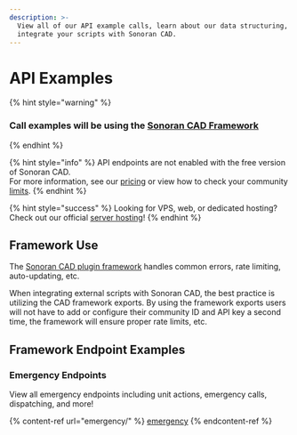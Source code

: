 ```yaml
---
description: >-
  View all of our API example calls, learn about our data structuring, and
  integrate your scripts with Sonoran CAD.
---
```


# API Examples

{% hint style="warning" %}
### Call examples will be using the [Sonoran CAD Framework](broken-reference)
{% endhint %}

{% hint style="info" %}
API endpoints are not enabled with the free version of Sonoran CAD.\
For more information, see our [pricing](../../pricing/faq/) or view how to check your community [limits](../../tutorials/getting-started/view-your-limits.md).
{% endhint %}

{% hint style="success" %}
Looking for VPS, web, or dedicated hosting? Check out our official [server hosting](broken-reference)!
{% endhint %}

## Framework Use

The [Sonoran CAD plugin framework](broken-reference) handles common errors, rate limiting, auto-updating, etc.&#x20;

When integrating external scripts with Sonoran CAD, the best practice is utilizing the CAD framework exports. By using the framework exports users will not have to add or configure their community ID and API key a second time, the framework will ensure proper rate limits, etc.

## Framework Endpoint Examples

### Emergency Endpoints

View all emergency endpoints including unit actions, emergency calls, dispatching, and more!

{% content-ref url="emergency/" %}
[emergency](emergency/)
{% endcontent-ref %}
